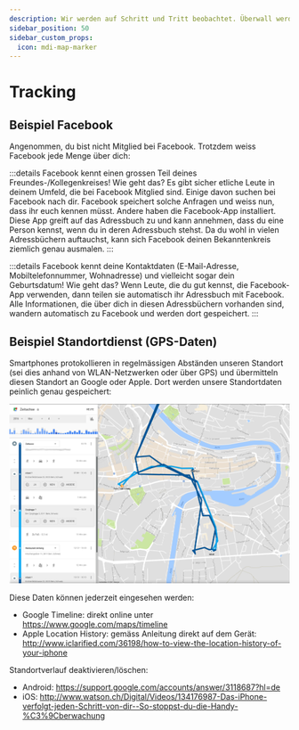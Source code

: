 ```yaml
---
description: Wir werden auf Schritt und Tritt beobachtet. Überwall werden Daten über uns gesammelt. Bist du dir dessen bewusst?
sidebar_position: 50
sidebar_custom_props:
  icon: mdi-map-marker
---
```


# Tracking



## Beispiel Facebook

Angenommen, du bist nicht Mitglied bei Facebook. Trotzdem weiss Facebook jede Menge über dich:

:::details Facebook kennt einen grossen Teil deines Freundes-/Kollegenkreises! Wie geht das?
Es gibt sicher etliche Leute in deinem Umfeld, die bei Facebook Mitglied sind. Einige davon suchen bei Facebook nach dir. Facebook speichert solche Anfragen und weiss nun, dass ihr euch kennen müsst.
Andere haben die Facebook-App installiert. Diese App greift auf das Adressbuch zu und kann annehmen, dass du eine Person kennst, wenn du in deren Adressbuch stehst. Da du wohl in vielen Adressbüchern auftauchst, kann sich Facebook deinen Bekanntenkreis ziemlich genau ausmalen.
:::

:::details Facebook kennt deine Kontaktdaten (E-Mail-Adresse, Mobiltelefonnummer, Wohnadresse) und vielleicht sogar dein Geburtsdatum! Wie geht das?
Wenn Leute, die du gut kennst, die Facebook-App verwenden, dann teilen sie automatisch ihr Adressbuch mit Facebook. Alle Informationen, die über dich in diesen Adressbüchern vorhanden sind, wandern automatisch zu Facebook und werden dort gespeichert.
:::

## Beispiel Standortdienst (GPS-Daten)

Smartphones protokollieren in regelmässigen Abständen unseren Standort (sei dies anhand von WLAN-Netzwerken oder über GPS) und übermitteln diesen Standort an Google oder Apple. Dort werden unsere Standortdaten peinlich genau gespeichert:

![Google-Timeline](./google-timeline.png)

Diese Daten können jederzeit eingesehen werden:

* Google Timeline: direkt online unter https://www.google.com/maps/timeline
* Apple Location History: gemäss Anleitung direkt auf dem Gerät: http://www.iclarified.com/36198/how-to-view-the-location-history-of-your-iphone

Standortverlauf deaktivieren/löschen:

* Android: https://support.google.com/accounts/answer/3118687?hl=de
* iOS: http://www.watson.ch/Digital/Videos/134176987-Das-iPhone-verfolgt-jeden-Schritt-von-dir--So-stoppst-du-die-Handy-%C3%9Cberwachung
